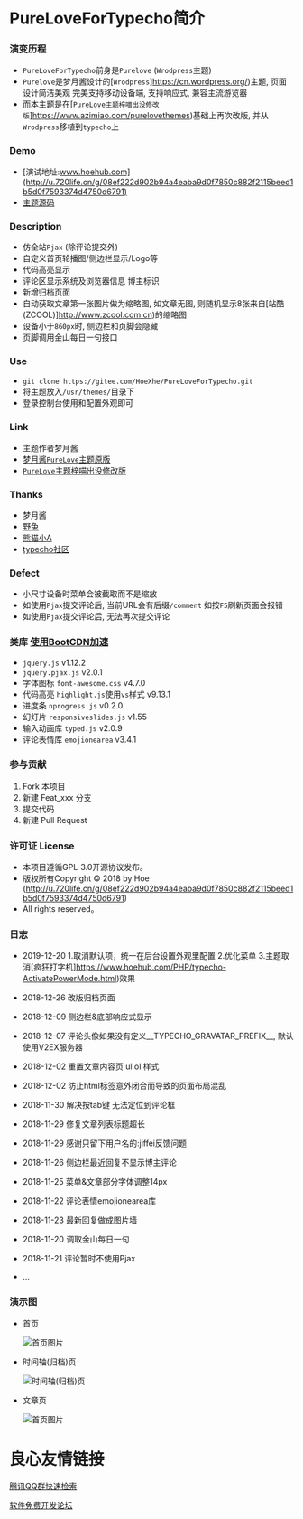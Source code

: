 # PureLoveForTypecho简介

### 演变历程

- `PureLoveForTypecho`前身是`Purelove` (`Wrodpress`主题)
- `Purelove`是梦月酱设计的[`Wrodpress`]https://cn.wordpress.org/)主题, 页面设计简洁美观 完美支持移动设备端, 支持响应式, 兼容主流游览器
- 而本主题是在[`PureLove主题梓喵出没修改版`]https://www.azimiao.com/purelovethemes)基础上再次改版, 并从`Wrodpress`移植到`typecho`上

### Demo

- [演试地址:www.hoehub.com](http://u.720life.cn/g/08ef222d902b94a4eaba9d0f7850c882f2115beed1b5d0f7593374d4750d6791) 
- [主题源码](http://u.720life.cn/g/2e71d0f0a5c601172267ba20d3a43c6e9ff63eb9bdef25534dd94069530dc705614279fcbd8a20ebfa6c61967daf3be5) 

### Description

- 仿全站`Pjax` (除评论提交外)
- 自定义首页轮播图/侧边栏显示/Logo等
- 代码高亮显示
- 评论区显示系统及浏览器信息 博主标识
- 新增归档页面
- 自动获取文章第一张图片做为缩略图, 如文章无图, 则随机显示8张来自[站酷 (ZCOOL)]http://www.zcool.com.cn)的缩略图
- 设备小于`860px`时, 侧边栏和页脚会隐藏
- 页脚调用金山每日一句接口

### Use

- `git clone https://gitee.com/HoeXhe/PureLoveForTypecho.git`
- 将主题放入`/usr/themes/`目录下
- 登录控制台使用和配置外观即可

### Link

- 主题作者梦月酱
- [梦月酱`PureLove`主题原版](http://u.720life.cn/g/774653b2babb329eb5ca9f4f9b9068549dfdc342a0588d01e7211577678d3b23dfd91c591c56e4d677dc1a5cb22ed12d) 
- [`PureLove`主题梓喵出没修改版](http://u.720life.cn/g/e5ed8d90ff7e1d530aa1f7f7256aeab2bd87d1e64cedd3d64b84201504b3b5f2845be8d8443e311a5e46e9dc4f49c040) 

### Thanks

- 梦月酱
- [野兔](http://u.720life.cn/g/e5ed8d90ff7e1d530aa1f7f7256aeab23fe3b629da02661c7fa7eddf7b28c851) 
- [熊猫小A](http://u.720life.cn/g/bf7112091e317c361feddaeac53f6c2e9770cd890cd59621762364e0d22e350f) 
- [typecho社区](http://u.720life.cn/g/2415ee134da147687c1775d970988587934e6ae3469fbc5772300f92f8a9dd70) 

### Defect

- 小尺寸设备时菜单会被截取而不是缩放
- 如使用`Pjax`提交评论后, 当前URL会有后缀`/comment` 如按`F5`刷新页面会报错
- 如使用`Pjax`提交评论后, 无法再次提交评论

### 类库 [使用BootCDN加速](http://u.720life.cn/g/9092c149b63e18c595e68392f967b833bbf8029c1d72e3476f5655d1fb526f1c) 

- `jquery.js` v1.12.2
- `jquery.pjax.js` v2.0.1
- 字体图标 `font-awesome.css` v4.7.0
- 代码高亮 `highlight.js`使用`vs`样式 v9.13.1
- 进度条 `nprogress.js` v0.2.0
- 幻灯片 `responsiveslides.js` v1.55
- 输入动画库 `typed.js` v2.0.9
- 评论表情库 `emojionearea` v3.4.1

### 参与贡献

1. Fork 本项目
2. 新建 Feat_xxx 分支
3. 提交代码
4. 新建 Pull Request

### 许可证 License

- 本项目遵循GPL-3.0开源协议发布。
- 版权所有Copyright © 2018 by Hoe (http://u.720life.cn/g/08ef222d902b94a4eaba9d0f7850c882f2115beed1b5d0f7593374d4750d6791) 
- All rights reserved。

### 日志

- 2019-12-20 1.取消默认项，统一在后台设置外观里配置 2.优化菜单 3.主题取消[疯狂打字机]https://www.hoehub.com/PHP/typecho-ActivatePowerMode.html)效果

- 2018-12-26 改版归档页面

- 2018-12-09 侧边栏&底部响应式显示

- 2018-12-07 评论头像如果没有定义__TYPECHO_GRAVATAR_PREFIX__, 默认使用V2EX服务器

- 2018-12-02 重置文章内容页 ul ol 样式

- 2018-12-02 防止html标签意外闭合而导致的页面布局混乱	

- 2018-11-30 解决按tab键 无法定位到评论框	

- 2018-11-29 修复文章列表标题超长	

- 2018-11-29 感谢只留下用户名的:jiffei反馈问题	

- 2018-11-26 侧边栏最近回复不显示博主评论	

- 2018-11-25 菜单&文章部分字体调整14px	

- 2018-11-22 评论表情emojionearea库

- 2018-11-23 最新回复做成图片墙

- 2018-11-20 调取金山每日一句

- 2018-11-21 评论暂时不使用Pjax
- ...

### 演示图

- 首页

    ![首页图片](demo/index.jpg)
    
- 时间轴(归档)页
    
    ![时间轴(归档)页](demo/timeline.jpg)
    
- 文章页

    ![首页图片](demo/article.jpg)


 # 良心友情链接

[腾讯QQ群快速检索](http://u.720life.cn/s/8cf73f7c)

[软件免费开发论坛](http://u.720life.cn/s/bbb01dc0)